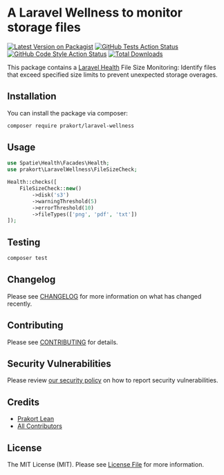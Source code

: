 # A Laravel Wellness to monitor storage files
[![Latest Version on Packagist](https://img.shields.io/packagist/v/prakort/laravel-wellness.svg?style=flat-square)](https://packagist.org/packages/prakort/laravel-wellness)
[![GitHub Tests Action Status](https://img.shields.io/github/actions/workflow/status/prakort/laravel-wellness/run-tests.yml?branch=main&label=tests&style=flat-square)](https://github.com/prakort/laravel-wellness/actions?query=workflow%3Arun-tests+branch%3Amain)
[![GitHub Code Style Action Status](https://img.shields.io/github/actions/workflow/status/prakort/laravel-wellness/fix-php-code-style-issues.yml?branch=main&label=code%20style&style=flat-square)](https://github.com/prakort/laravel-wellness/actions?query=workflow%3A"Fix+PHP+code+style+issues"+branch%3Amain)
[![Total Downloads](https://img.shields.io/packagist/dt/prakort/laravel-wellness.svg?style=flat-square)](https://packagist.org/packages/prakort/laravel-wellness)


This package contains a [Laravel Health](https://spatie.be/docs/laravel-health) File Size Monitoring: Identify files that exceed specified size limits to prevent unexpected storage overages.

## Installation

You can install the package via composer:

```bash
composer require prakort/laravel-wellness
```

## Usage

```php
use Spatie\Health\Facades\Health;
use prakort\LaravelWellness\FileSizeCheck;

Health::checks([
    FileSizeCheck::new()
        ->disk('s3')
        ->warningThreshold(5)
        ->errorThreshold(10)
        ->fileTypes(['png', 'pdf', 'txt'])
]);

```

## Testing

```bash
composer test
```

## Changelog

Please see [CHANGELOG](CHANGELOG.md) for more information on what has changed recently.

## Contributing

Please see [CONTRIBUTING](CONTRIBUTING.md) for details.

## Security Vulnerabilities

Please review [our security policy](../../security/policy) on how to report security vulnerabilities.

## Credits

- [Prakort Lean](https://github.com/prakort)
- [All Contributors](../../contributors)

## License

The MIT License (MIT). Please see [License File](LICENSE.md) for more information.
